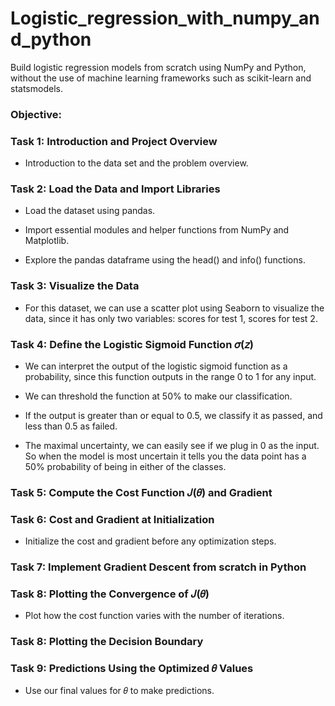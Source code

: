 # Logistic_regression_with_numpy_and_python
Build logistic regression models from scratch using NumPy and Python, without the use of machine learning frameworks such as scikit-learn and statsmodels.

### Objective:

### Task 1: Introduction and Project Overview

* Introduction to the data set and the problem overview.

### Task 2: Load the Data and Import Libraries

* Load the dataset using pandas.

* Import essential modules and helper functions from NumPy and Matplotlib.

* Explore the pandas dataframe using the head() and info() functions.

### Task 3: Visualize the Data

* For this dataset, we can use a scatter plot using Seaborn to visualize the data, since it has only two variables: scores for test 1, scores for test 2.

### Task 4: Define the Logistic Sigmoid Function 𝜎(𝑧)

* We can interpret the output of the logistic sigmoid function as a probability, since this function outputs in the range 0 to 1 for any input.

* We can threshold the function at 50% to make our classification.

* If the output is greater than or equal to 0.5, we classify it as passed, and less than 0.5 as failed.

* The maximal uncertainty, we can easily see if we plug in 0 as the input. So when the model is most uncertain it tells you the data point has a 50% probability of being in either of the classes.

### Task 5: Compute the Cost Function 𝐽(𝜃) and Gradient
 
### Task 6: Cost and Gradient at Initialization

* Initialize the cost and gradient before any optimization steps.

### Task 7: Implement Gradient Descent from scratch in Python

### Task 8: Plotting the Convergence of 𝐽(𝜃)

* Plot how the cost function varies with the number of iterations.

### Task 8: Plotting the Decision Boundary

### Task 9: Predictions Using the Optimized 𝜃 Values

* Use our final values for 𝜃 to make predictions.
